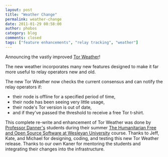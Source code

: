 ```yaml
---
layout: post
title: "Weather Change"
permalink: weather-change
date: 2011-01-29 08:58:00
author: phobos
category: blog
comments: closed
tags: ["feature enhancements", "relay tracking", "weather"]
---
```


Announcing the vastly improved [Tor Weather](https://weather.torproject.org/)!

The new weather incorporates many new features designed to make it far more useful to relay operators new and old.

The new Tor Weather now checks the current consensus and can notify the relay operators if:

-   their node is offline for a specified period of time,
-   their node has been seeing very little usage,
-   their node's Tor version is out of date,
-   and if they've passed the threshold to receive a free Tor t-shirt.

This complete re-write and enhancement of Tor Weather was done by [Professor Danner's](http://ndanner.web.wesleyan.edu/) students during their summer [The Humanitarian Free and Open Source Software at Wesleyan University](http://hfoss.wesleyan.edu/) course. Thanks to Jeff, Kate, and Michael for designing, coding, and testing this new Tor Weather release. Thanks to our own Kaner for mentoring the students and integrating their changes into the infrastructure.
